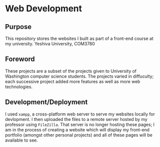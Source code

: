 # Web Development

## Purpose
This repository stores the websites I built as part of a front-end course at my university.
Yeshiva University, COM3780

## Foreword
These projects are a subset of the projects given to University of Washington computer science students. The projects varied in diffuculty; each successive project added more features as well as more web technologies.

## Development/Deployment
I used `xampp`, a cross-platform web server to serve my websites locally for devlopment. I then uploaded the files to a remote server hosted by my professor using `FileZilla`. That server is no longer hosting these pages; I am in the process of creating a website which will display my front-end portfolio (amongst other personal projects) and all of these pages will be available to see.
